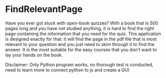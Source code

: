 # FindRelevantPage
Have you ever got stuck with open-book quizzes? With a book that is 500 pages long and you have not studied anything, it is hard to find the right page containing the information that you need for the quiz. This application is designed exactly for that: it will find the page in the pdf file that is most relevant to your question and you just need to skim through it to find the answer. It is the most suitable for the easy courses that you don't want to lay your hands on the book.

Disclaimer: Only Python program works, no thorough test is conducted, need to learn more to connect python to js and create a GUI
